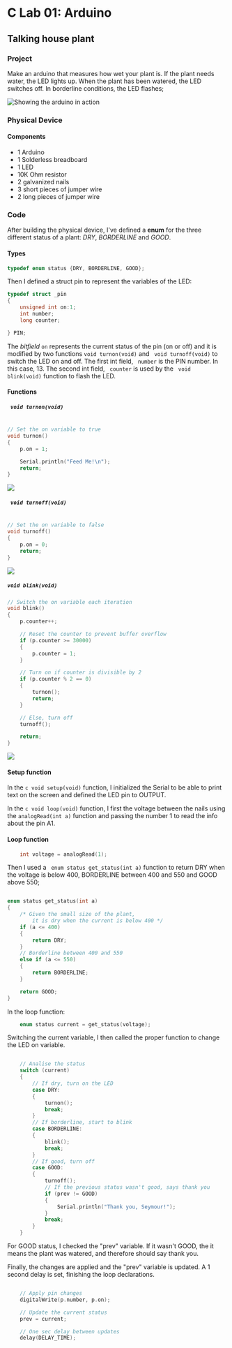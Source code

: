 # C Lab 01: Arduino
## Talking house plant

### Project
Make an arduino that measures how wet your plant is. If the plant needs water, the
LED lights up. When the plant has been watered, the LED switches off. In borderline
conditions, the LED flashes;

![Showing the arduino in action](./arduino.gif)
### Physical Device
#### Components
- 1 Arduino
- 1 Solderless breadboard
- 1 LED
- 10K Ohm resistor
- 2 galvanized nails
- 3 short pieces of jumper wire
- 2 long pieces of jumper wire

### Code
After building the physical device, I've defined a **enum** for the three different
status of a plant: *DRY*, *BORDERLINE* and *GOOD*.

#### Types
```c
typedef enum status {DRY, BORDERLINE, GOOD};
```

Then I defined a struct pin to represent the variables of the LED:
```c
typedef struct _pin
{
    unsigned int on:1;
    int number;
    long counter;

} PIN;
```
The *bitfield* ``` on ``` represents the current status of the pin (on or off) and it is
modified by two functions ``` void turnon(void) ``` and ``` void turnoff(void)```
to switch the LED on and off.
The first int field, ``` number``` is the PIN number. In this case, 13.
The second int field, ``` counter``` is used by the ``` void blink(void)``` function to
flash the LED.

#### Functions

##### ``` void turnon(void)```

```c

// Set the on variable to true
void turnon()
{
    p.on = 1;

    Serial.println("Feed Me!\n");
    return;
}
```
![](./turnon.jpeg)

##### ``` void turnoff(void)```
```c

// Set the on variable to false
void turnoff()  
{
    p.on = 0;
    return;
}

```
![](./turnoff.jpeg)

##### ```void blink(void)```
```c
// Switch the on variable each iteration
void blink()
{
    p.counter++;

    // Reset the counter to prevent buffer overflow
    if (p.counter >= 30000)
    {
        p.counter = 1;
    }

    // Turn on if counter is divisible by 2
    if (p.counter % 2 == 0)
    {
        turnon();
        return;
    }

    // Else, turn off
    turnoff();

    return;
}

```
![](./blink.gif)


#### Setup function
In the ```c void setup(void)``` function, I initialized the Serial to be able
to print text on the screen and defined the LED pin to OUTPUT.

In the ```c void loop(void)``` function, I first the voltage between the nails
using the ```analogRead(int a)``` function and passing the number 1 to read
the info about the pin A1.

#### Loop function
```c
    int voltage = analogRead(1);

```
Then I used a ``` enum status get_status(int a)``` function to return DRY when
the voltage is below 400, BORDERLINE between 400 and 550 and GOOD above 550;

```c

enum status get_status(int a)
{
    /* Given the small size of the plant,
        it is dry when the current is below 400 */
    if (a <= 400)
    {
        return DRY;
    }
    // Borderline between 400 and 550
    else if (a <= 550)
    {
        return BORDERLINE;
    }

    return GOOD;
}

```
In the loop function:
```c
    enum status current = get_status(voltage);
```

Switching the current variable, I then called the proper function to change the
LED on variable.
```c

    // Analise the status
    switch (current)
    {
        // If dry, turn on the LED
        case DRY:
        {
            turnon();
            break;
        }
        // If borderline, start to blink
        case BORDERLINE:
        {
            blink();
            break;
        }
        // If good, turn off
        case GOOD:
        {
            turnoff();
            // If the previous status wasn't good, says thank you
            if (prev != GOOD)
            {
                Serial.println("Thank you, Seymour!");
            }
            break;
        }
    }
```

For GOOD status, I checked the "prev" variable. If it wasn't GOOD, the it means
the plant was watered, and therefore should say thank you.

Finally, the changes are applied and the "prev" variable is updated. A 1 second
delay is set, finishing the loop declarations.

```c

    // Apply pin changes
    digitalWrite(p.number, p.on);

    // Update the current status
    prev = current;

    // One sec delay between updates
    delay(DELAY_TIME);
```
